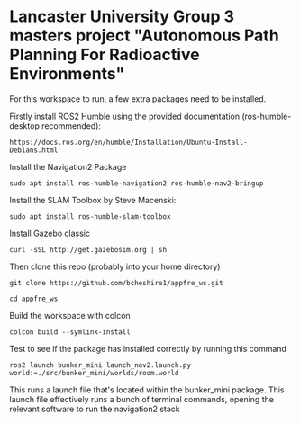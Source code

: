 # Lancaster University Group 3 masters project "Autonomous Path Planning For Radioactive Environments"

For this workspace to run, a few extra packages need to be installed.

Firstly install ROS2 Humble using the provided documentation (ros-humble-desktop recommended):
```
https://docs.ros.org/en/humble/Installation/Ubuntu-Install-Debians.html
```

Install the Navigation2 Package
```
sudo apt install ros-humble-navigation2 ros-humble-nav2-bringup
```

Install the SLAM Toolbox by Steve Macenski:
```
sudo apt install ros-humble-slam-toolbox
```

Install Gazebo classic
```
curl -sSL http://get.gazebosim.org | sh
```

Then clone this repo (probably into your home directory)
```
git clone https://github.com/bcheshire1/appfre_ws.git
```
```
cd appfre_ws
```
Build the workspace with colcon
```
colcon build --symlink-install
```

Test to see if the package has installed correctly by running this command
```
ros2 launch bunker_mini launch_nav2.launch.py world:=./src/bunker_mini/worlds/room.world
```

This runs a launch file that's located within the bunker_mini package. This launch file effectively runs a bunch of terminal commands, opening the relevant software to run the navigation2 stack
